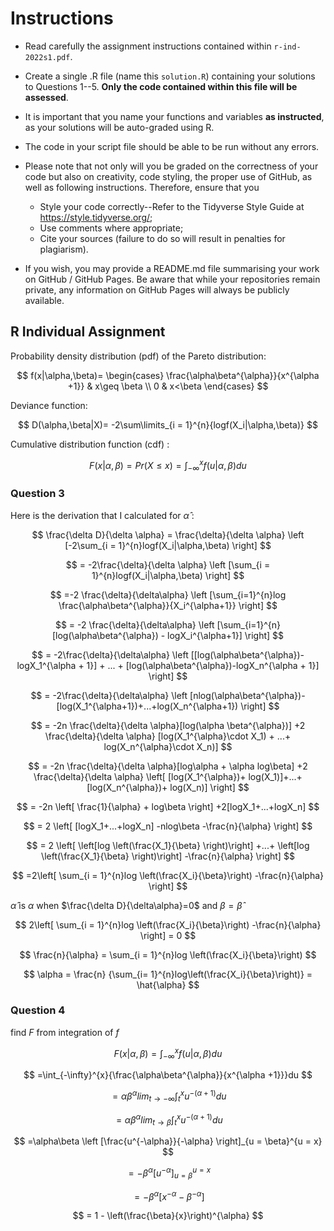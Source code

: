 # Instructions

-   Read carefully the assignment instructions contained within `r-ind-2022s1.pdf`.

-   Create a single .R file (name this `solution.R`) containing your solutions to Questions 1--5. **Only the code contained within this file will be assessed**.

-   It is important that you name your functions and variables **as instructed**, as your solutions will be auto-graded using R.

-   The code in your script file should be able to be run without any errors.

-   Please note that not only will you be graded on the correctness of your code but also on creativity, code styling, the proper use of GitHub, as well as following instructions. Therefore, ensure that you

    -   Style your code correctly--Refer to the Tidyverse Style Guide at <https://style.tidyverse.org/>;
    -   Use comments where appropriate;
    -   Cite your sources (failure to do so will result in penalties for plagiarism).

-   If you wish, you may provide a README.md file summarising your work on GitHub / GitHub Pages. Be aware that while your repositories remain private, any information on GitHub Pages will always be publicly available.

## R Individual Assignment

Probability density distribution (pdf) of the Pareto distribution:

$$
f(x|\alpha,\beta)=
\begin{cases}
\frac{\alpha\beta^{\alpha}}{x^{\alpha +1}}  & x\geq \beta \\ 
0 & x<\beta
\end{cases}
$$

Deviance function:

$$
D(\alpha,\beta|X)=
-2\sum\limits_{i = 1}^{n}{logf(X_i|\alpha,\beta)} 
$$

Cumulative distribution function (cdf) :

$$
F(x|\alpha,\beta)=Pr(X\leq x)=
\int_{-\infty }^{x}{f(u|\alpha,\beta)du} 
$$

### Question 3

Here is the derivation that I calculated for $\hat{\alpha}$ :

$$
\frac{\delta D}{\delta \alpha} = 
\frac{\delta}{\delta \alpha}
\left
[-2\sum_{i = 1}^{n}logf(X_i|\alpha,\beta)
\right]
$$

$$
= -2\frac{\delta}{\delta \alpha}
\left
[\sum_{i = 1}^{n}logf(X_i|\alpha,\beta)
\right]
$$

$$
=-2 \frac{\delta}{\delta\alpha}
\left
[\sum_{i=1}^{n}log
\frac{\alpha\beta^{\alpha}}{X_i^{\alpha+1}}
\right]
$$

$$
= -2 \frac{\delta}{\delta\alpha}
\left
[\sum_{i=1}^{n}[log(\alpha\beta^{\alpha}) - logX_i^{\alpha+1}]
\right]
$$

$$
= -2\frac{\delta}{\delta\alpha}
\left
[[log(\alpha\beta^{\alpha})-logX_1^{\alpha + 1}] + ... +
[log(\alpha\beta^{\alpha})-logX_n^{\alpha + 1}]
\right]
$$

$$
= -2\frac{\delta}{\delta\alpha}
\left
[nlog(\alpha\beta^{\alpha})-[log(X_1^{\alpha+1})+...+log(X_n^{\alpha+1})
\right]
$$

$$
= -2n \frac{\delta}{\delta \alpha}[log(\alpha \beta^{\alpha})]
+2 \frac{\delta}{\delta \alpha}
[log(X_1^{\alpha}\cdot X_1) + ...+ log(X_n^{\alpha}\cdot X_n)]
$$

$$
= -2n \frac{\delta}{\delta \alpha}[log\alpha + \alpha log\beta]
+2 \frac{\delta}{\delta \alpha}
\left[
[log(X_1^{\alpha})+ log(X_1)]+...+ [log(X_n^{\alpha})+ log(X_n)]
\right]
$$

$$
= -2n \left[ \frac{1}{\alpha} + log\beta \right]
+2[logX_1+...+logX_n]
$$

$$
= 2 \left[
[logX_1+...+logX_n] -nlog\beta -\frac{n}{\alpha}
\right]
$$

$$
= 2 \left[
\left[log \left(\frac{X_1}{\beta} \right)\right] +...+
\left[log \left(\frac{X_1}{\beta} \right)\right]
-\frac{n}{\alpha}
\right]
$$

$$
=2\left[
\sum_{i = 1}^{n}log \left(\frac{X_i}{\beta}\right) -\frac{n}{\alpha}
\right]
$$

$\hat{\alpha}$ is $\alpha$ when $\frac{\delta D}{\delta\alpha}=0$ and $\beta = \hat{\beta}$

$$
2\left[
\sum_{i = 1}^{n}log
\left(\frac{X_i}{\beta}\right)
-\frac{n}{\alpha}
\right] = 0
$$

$$
\frac{n}{\alpha} = 
\sum_{i = 1}^{n}log
\left(\frac{X_i}{\beta}\right)
$$

$$
\alpha = \frac{n}
{\sum_{i= 1}^{n}log\left(\frac{X_i}{\beta}\right)} =
\hat{\alpha}
$$

### Question 4

find $F$ from integration of $f$

$$
F(x|\alpha,\beta)=\int_{-\infty}^{x}{f(u|\alpha,\beta)du}
$$

$$
=\int_{-\infty}^{x}{\frac{\alpha\beta^{\alpha}}{x^{\alpha +1}}}du
$$

$$
=\alpha\beta^\alpha lim_{t \to -\infty}
\int_{t}^{x}{u^{-(\alpha+1)}}du
$$

$$
=\alpha\beta^\alpha lim_{t \to \beta}
\int_{t}^{x}{u^{-(\alpha+1)}}du
$$

$$
=\alpha\beta
\left
[\frac{u^{-\alpha}}{-\alpha}
\right]_{u = \beta}^{u = x}
$$

$$
=-\beta^{\alpha}
\left
[u^{-\alpha}
\right]_{u = \beta}^{u = x}
$$

$$
= -\beta^{\alpha}
\left[x^{-\alpha} - \beta^{-\alpha}\right]
$$

$$
= 1 - \left(\frac{\beta}{x}\right)^{\alpha}
$$
